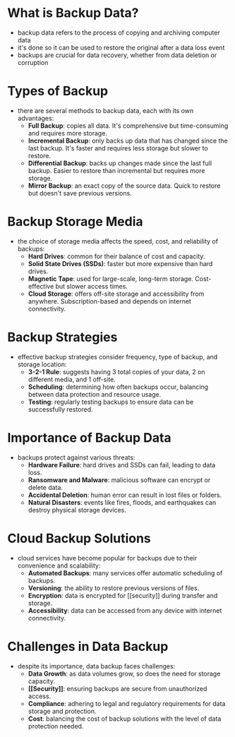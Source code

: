 # What is Backup Data?
- backup data refers to the process of copying and archiving computer data
- it's done so it can be used to restore the original after a data loss event
- backups are crucial for data recovery, whether from data deletion or corruption

# Types of Backup
- there are several methods to backup data, each with its own advantages:
	- **Full Backup**: copies all data. It's comprehensive but time-consuming and requires more storage.
	- **Incremental Backup**: only backs up data that has changed since the last backup. It's faster and requires less storage but slower to restore.
	- **Differential Backup**: backs up changes made since the last full backup. Easier to restore than incremental but requires more storage.
	- **Mirror Backup**: an exact copy of the source data. Quick to restore but doesn't save previous versions.

# Backup Storage Media
- the choice of storage media affects the speed, cost, and reliability of backups:
	- **Hard Drives**: common for their balance of cost and capacity.
	- **Solid State Drives (SSDs)**: faster but more expensive than hard drives.
	- **Magnetic Tape**: used for large-scale, long-term storage. Cost-effective but slower access times.
	- **Cloud Storage**: offers off-site storage and accessibility from anywhere. Subscription-based and depends on internet connectivity.

# Backup Strategies
- effective backup strategies consider frequency, type of backup, and storage location:
	- **3-2-1 Rule**: suggests having 3 total copies of your data, 2 on different media, and 1 off-site.
	- **Scheduling**: determining how often backups occur, balancing between data protection and resource usage.
	- **Testing**: regularly testing backups to ensure data can be successfully restored.

# Importance of Backup Data
- backups protect against various threats:
	- **Hardware Failure**: hard drives and SSDs can fail, leading to data loss.
	- **Ransomware and Malware**: malicious software can encrypt or delete data.
	- **Accidental Deletion**: human error can result in lost files or folders.
	- **Natural Disasters**: events like fires, floods, and earthquakes can destroy physical storage devices.

# Cloud Backup Solutions
- cloud services have become popular for backups due to their convenience and scalability:
	- **Automated Backups**: many services offer automatic scheduling of backups.
	- **Versioning**: the ability to restore previous versions of files.
	- **Encryption**: data is encrypted for [[security]] during transfer and storage.
	- **Accessibility**: data can be accessed from any device with internet connectivity.

# Challenges in Data Backup
- despite its importance, data backup faces challenges:
	- **Data Growth**: as data volumes grow, so does the need for storage capacity.
	- **[[Security]]**: ensuring backups are secure from unauthorized access.
	- **Compliance**: adhering to legal and regulatory requirements for data storage and protection.
	- **Cost**: balancing the cost of backup solutions with the level of data protection needed.